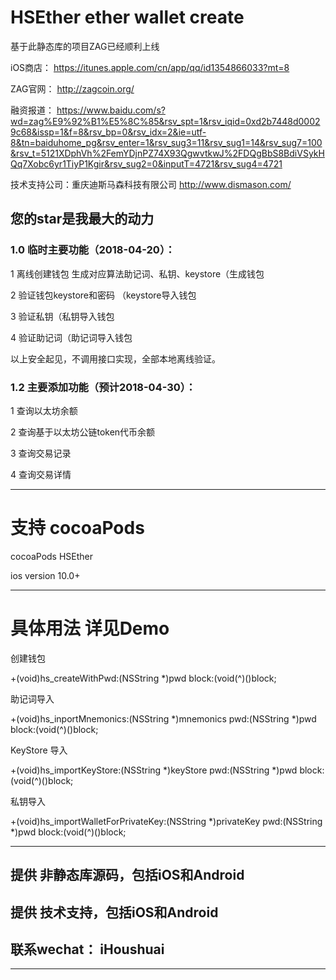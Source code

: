 # HSEther ether wallet create 
基于此静态库的项目ZAG已经顺利上线

iOS商店： https://itunes.apple.com/cn/app/qq/id1354866033?mt=8

ZAG官网： http://zagcoin.org/

融资报道： https://www.baidu.com/s?wd=zag%E9%92%B1%E5%8C%85&rsv_spt=1&rsv_iqid=0xd2b7448d00029c68&issp=1&f=8&rsv_bp=0&rsv_idx=2&ie=utf-8&tn=baiduhome_pg&rsv_enter=1&rsv_sug3=11&rsv_sug1=14&rsv_sug7=100&rsv_t=5121XDphVh%2FemYDjnPZ74X93QgwvtkwJ%2FDQgBbS8BdiVSykHQq7Xobc6yr1TiyP1Kgir&rsv_sug2=0&inputT=4721&rsv_sug4=4721

技术支持公司：重庆迪斯马森科技有限公司 http://www.dismason.com/

## 您的star是我最大的动力

### 1.0 临时主要功能（2018-04-20）：

1 离线创建钱包 生成对应算法助记词、私钥、keystore（生成钱包

2 验证钱包keystore和密码 （keystore导入钱包

3 验证私钥（私钥导入钱包

4 验证助记词（助记词导入钱包

以上安全起见，不调用接口实现，全部本地离线验证。


### 1.2 主要添加功能（预计2018-04-30）：

1 查询以太坊余额

2 查询基于以太坊公链token代币余额

3 查询交易记录

4 查询交易详情

------------------------------------------------
# 支持 cocoaPods

cocoaPods HSEther

ios version 10.0+

------------------------------------------------
# 具体用法 详见Demo
创建钱包

+(void)hs_createWithPwd:(NSString *)pwd block:(void(^)()block;
                  
 助记词导入
 
+(void)hs_inportMnemonics:(NSString *)mnemonics pwd:(NSString *)pwd block:(void(^)()block;

 KeyStore 导入
 
+(void)hs_importKeyStore:(NSString *)keyStore pwd:(NSString *)pwd block:(void(^)()block;

私钥导入

+(void)hs_importWalletForPrivateKey:(NSString *)privateKey pwd:(NSString *)pwd block:(void(^)()block;
                              
                              

------------------------------------------------
## 提供 非静态库源码，包括iOS和Android
## 提供 技术支持，包括iOS和Android
## 联系wechat： iHoushuai
------------------------------------------------
                              
                  

